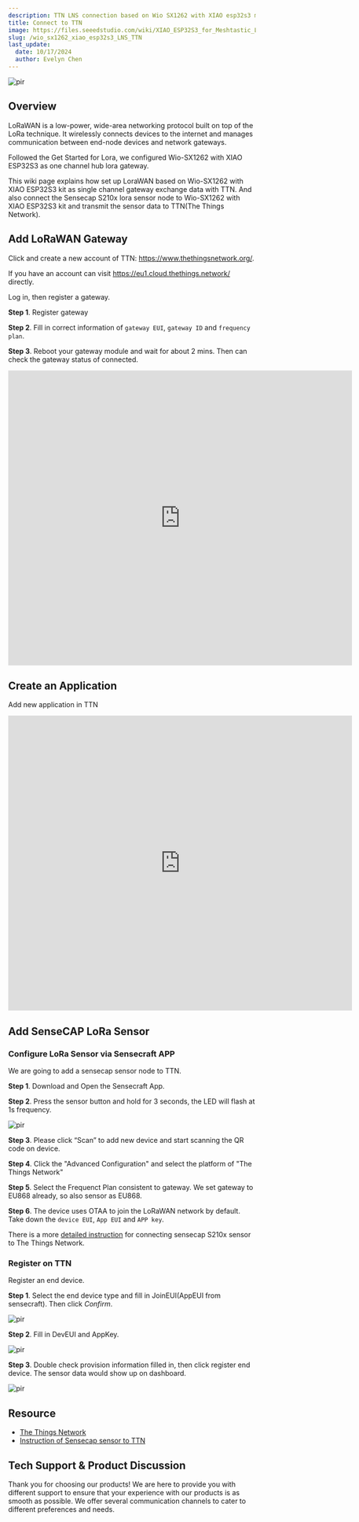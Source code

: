```yaml
---
description: TTN LNS connection based on Wio SX1262 with XIAO esp32s3 module 
title: Connect to TTN
image: https://files.seeedstudio.com/wiki/XIAO_ESP32S3_for_Meshtastic_LoRa/40.png
slug: /wio_sx1262_xiao_esp32s3_LNS_TTN
last_update:
  date: 10/17/2024
  author: Evelyn Chen
---
```


<p style={{textAlign: 'center'}}><img src="https://files.seeedstudio.com/wiki/XIAO_ESP32S3_for_Meshtastic_LoRa/40.png" alt="pir" width={900} height="auto" /></p>

## Overview

LoRaWAN is a low-power, wide-area networking protocol built on top of the LoRa technique. It wirelessly connects devices to the internet and manages communication between end-node devices and network gateways. 

Followed the Get Started for Lora, we configured Wio-SX1262 with XIAO ESP32S3 as one channel hub lora gateway.

This wiki page explains how set up LoraWAN based on Wio-SX1262 with XIAO ESP32S3 kit as single channel gateway exchange data with TTN. And also connect the Sensecap S210x lora sensor node to Wio-SX1262 with XIAO ESP32S3 kit and transmit the sensor data to TTN(The Things Network).


## Add LoRaWAN Gateway

Click and create a new account of TTN: https://www.thethingsnetwork.org/.

If you have an account can visit https://eu1.cloud.thethings.network/ directly.

Log in, then register a gateway.

**Step 1**. Register gateway

**Step 2**. Fill in correct information of `gateway EUI`, `gateway ID` and `frequency plan`.

**Step 3**. Reboot your gateway module and wait for about 2 mins. Then can check the gateway status of connected.

<div class="table-center">
<iframe width="700" height="600" src="https://files.seeedstudio.com/wiki/XIAO_ESP32S3_for_Meshtastic_LoRa/video.mp4" scrolling="no" border="0" frameborder="no" framespacing="0" allowfullscreen="false"> </iframe>
</div>

## Create an Application

Add new application in TTN

<div class="table-center">
<iframe width="700" height="600" src="https://files.seeedstudio.com/wiki/XIAO_ESP32S3_for_Meshtastic_LoRa/video1.mp4" scrolling="no" border="0" frameborder="no" framespacing="0" allowfullscreen="false"> </iframe>
</div>

## Add SenseCAP LoRa Sensor


### Configure LoRa Sensor via Sensecraft APP
We are going to add a sensecap sensor node to TTN. 

**Step 1**. Download and Open the Sensecraft App.

**Step 2**. Press the sensor button and hold for 3 seconds, the LED will flash at 1s frequency.

<p style={{textAlign: 'center'}}><img src="https://files.seeedstudio.com/wiki/XIAO_ESP32S3_for_Meshtastic_LoRa/41.png" alt="pir" width={300} height="auto" /></p>

**Step 3**. Please click “Scan” to add new device and start scanning the QR code on device.

**Step 4**. Click the "Advanced Configuration" and select the platform of "The Things Network"

**Step 5**. Select the Frequenct Plan consistent to gateway. We set gateway to EU868 already, so also sensor as EU868.

**Step 6**. The device uses OTAA to join the LoRaWAN network by default. Take down the `device EUI`, `App EUI` and `APP key`.

There is a more [detailed instruction](https://files.seeedstudio.com/products/SenseCAP/S210X/How%20to%20Connect%20SenseCAP%20S210X%20to%20The%20Things%20Network.pdf) for connecting sensecap S210x sensor to The Things Network.

### Register on TTN
Register an end device.

**Step 1**. Select the end device type and fill in JoinEUI(AppEUI from sensecraft). Then click *Confirm*.

<p style={{textAlign: 'center'}}><img src="https://files.seeedstudio.com/wiki/XIAO_ESP32S3_for_Meshtastic_LoRa/42.png" alt="pir" width={600} height="auto" /></p>

**Step 2**. Fill in DevEUI and AppKey. 

<p style={{textAlign: 'center'}}><img src="https://files.seeedstudio.com/wiki/XIAO_ESP32S3_for_Meshtastic_LoRa/43.png" alt="pir" width={600} height="auto" /></p>

**Step 3**. Double check provision information filled in, then click register end device. The sensor data would show up on dashboard.

<p style={{textAlign: 'center'}}><img src="https://files.seeedstudio.com/wiki/XIAO_ESP32S3_for_Meshtastic_LoRa/44.png" alt="pir" width={600} height="auto" /></p>

## Resource

* [The Things Network](https://eu1.cloud.thethings.network/)
* [Instruction of Sensecap sensor to TTN](https://files.seeedstudio.com/products/SenseCAP/S210X/How%20to%20Connect%20SenseCAP%20S210X%20to%20The%20Things%20Network.pdf)

## Tech Support & Product Discussion

Thank you for choosing our products! We are here to provide you with different support to ensure that your experience with our products is as smooth as possible. We offer several communication channels to cater to different preferences and needs.

<div class="table-center">
  <div class="button_tech_support_container">
  <a href="https://forum.seeedstudio.com/" class="button_forum"></a> 
  <a href="https://www.seeedstudio.com/contacts" class="button_email"></a>
  </div>

  <div class="button_tech_support_container">
  <a href="https://discord.gg/eWkprNDMU7" class="button_discord"></a> 
  <a href="https://github.com/Seeed-Studio/wiki-documents/discussions/69" class="button_discussion"></a>
  </div>
</div>


